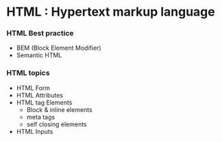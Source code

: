 # HTML : Hypertext markup language

### HTML Best practice
* BEM (Block Element Modifier)
* Semantic HTML

### HTML topics
* HTML Form
* HTML Attributes
* HTML tag Elements
	* Block & inline elements
	* meta tags
	* self closing elements
* HTML Inputs

